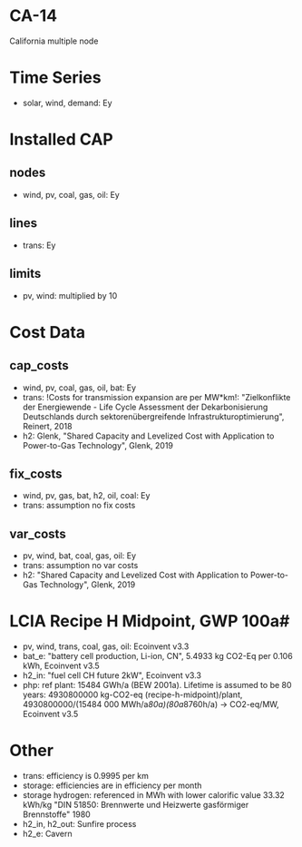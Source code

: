 # CA-14 #
California multiple node

# Time Series #
- solar, wind, demand: Ey

# Installed CAP #
## nodes ##
- wind, pv, coal, gas, oil: Ey
## lines ##
- trans: Ey
## limits ##
- pv, wind: multiplied by 10

# Cost Data #
## cap_costs ##
- wind, pv, coal, gas, oil, bat: Ey
- trans: !Costs for transmission expansion are per MW*km!: "Zielkonflikte der Energiewende - Life Cycle Assessment der Dekarbonisierung Deutschlands durch sektorenübergreifende Infrastrukturoptimierung", Reinert, 2018
- h2: Glenk, "Shared Capacity and Levelized Cost with Application to Power-to-Gas Technology", Glenk, 2019
## fix_costs ##
- wind, pv, gas, bat, h2, oil, coal: Ey
- trans: assumption no fix costs
## var_costs ##
- pv, wind, bat, coal, gas, oil: Ey
- trans: assumption no var costs
- h2: "Shared Capacity and Levelized Cost with Application to Power-to-Gas Technology", Glenk, 2019

# LCIA Recipe H Midpoint, GWP 100a#
- pv, wind, trans, coal, gas, oil: Ecoinvent v3.3
- bat_e: "battery cell production, Li-ion, CN", 5.4933 kg CO2-Eq per 0.106 kWh, Ecoinvent v3.5
- h2_in: "fuel cell CH future 2kW", Ecoinvent v3.3
- php: ref plant: 15484 GWh/a (BEW 2001a). Lifetime is assumed to be 80 years: 4930800000 kg-CO2-eq (recipe-h-midpoint)/plant, 4930800000/(15484 000 MWh/a*80a)(80a*8760h/a) → CO2-eq/MW, Ecoinvent v3.5

# Other #
- trans: efficiency is 0.9995 per km
- storage: efficiencies are in efficiency per month
- storage hydrogen: referenced in MWh with lower calorific value 33.32 kWh/kg "DIN 51850: Brennwerte und Heizwerte gasförmiger Brennstoffe" 1980
- h2_in, h2_out: Sunfire process
- h2_e: Cavern
